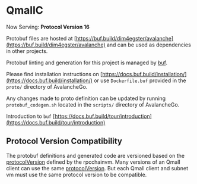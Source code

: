 # QmallC

Now Serving: **Protocol Version 16**

Protobuf files are hosted at [https://buf.build/dim4egster/avalanche](https://buf.build/dim4egster/avalanche) and can be used as dependencies in other projects.

Protobuf linting and generation for this project is managed by [buf](https://github.com/bufbuild/buf).

Please find installation instructions on [https://docs.buf.build/installation/](https://docs.buf.build/installation/) or use `Dockerfile.buf` provided in the `proto/` directory of AvalancheGo.

Any changes made to proto definition can be updated by running `protobuf_codegen.sh` located in the `scripts/` directory of AvalancheGo.

Introduction to `buf` [https://docs.buf.build/tour/introduction](https://docs.buf.build/tour/introduction)

## Protocol Version Compatibility

The protobuf definitions and generated code are versioned based on the [protocolVersion](../vms/rpcchainvm/vm.go#L21) defined by the rpcchainvm.
Many versions of an Qmall client can use the same [protocolVersion](../vms/rpcchainvm/vm.go#L21). But each Qmall client and subnet vm must use the same protocol version to be compatible.
